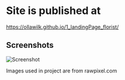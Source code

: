 # Site is published at
https://ollawilk.github.io/1_landingPage_florist/


## Screenshots
![Screenshot](images/screenshot.png)

Images used in project are from rawpixel.com


